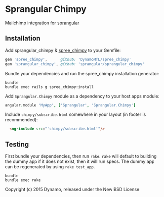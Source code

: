 Sprangular Chimpy
===========

Mailchimp integration for [sprangular](https://github.com/sprangular/sprangular)

Installation
------------

Add sprangular_chimpy & [spree_chimpy](https://github.com/DynamoMTL/spree_chimpy) to your Gemfile:

```ruby
gem 'spree_chimpy',      github: 'DynamoMTL/spree_chimpy'
gem 'sprangular_chimpy', github: 'sprangular/sprangular_chimpy'
```

Bundle your dependencies and run the spree_chimpy installation generator:

```shell
bundle
bundle exec rails g spree_chimpy:install
```

Add `Sprangular.Chimpy` module as a dependency to your host apps module:

```coffee
angular.module 'MyApp', ['Sprangular', 'Sprangular.Chimpy']
```

Include `chimpy/subscribe.html` somewhere in your layout (in footer is recommended):

```html
  <ng-include src="'chimpy/subscribe.html'"/>
```

Testing
-------

First bundle your dependencies, then run `rake`. `rake` will default to building the dummy app if it does not exist, then it will run specs. The dummy app can be regenerated by using `rake test_app`.

```shell
bundle
bundle exec rake
```

Copyright (c) 2015 Dynamo, released under the New BSD License
